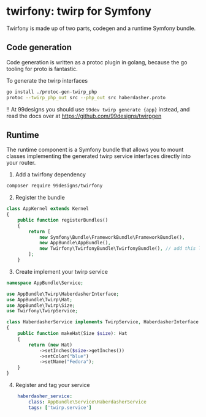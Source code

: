 # twirfony: twirp for Symfony

Twirfony is made up of two parts, codegen and a runtime Symfony bundle.

## Code generation

Code generation is written as a protoc plugin in golang, because the go tooling for proto is fantastic.

To generate the twirp interfaces
```bash
go install ./protoc-gen-twirp_php
protoc --twirp_php_out src --php_out src haberdasher.proto
```

:bangbang: At 99designs you should use `99dev twirp generate {app}` instead, and read the docs over at https://github.com/99designs/twirpgen


## Runtime

The runtime component is a Symfony bundle that allows you to mount classes implementing the generated twirp service interfaces directly into your router.

1. Add a twirfony dependency
```bash
composer require 99designs/twirfony
```
2. Register the bundle
```php
class AppKernel extends Kernel
{
    public function registerBundles()
    {
        return [
            new Symfony\Bundle\FrameworkBundle\FrameworkBundle(),
            new AppBundle\AppBundle(),
            new Twirfony\TwirfonyBundle\TwirfonyBundle(), // add this line
        ];
    }
```


3. Create implement your twirp service
```php
namespace AppBundle\Service;

use AppBundle\Twirp\HaberdasherInterface;
use AppBundle\Twirp\Hat;
use AppBundle\Twirp\Size;
use Twirfony\TwirpService;

class HaberdasherService implements TwirpService, HaberdasherInterface
{
    public function makeHat(Size $size): Hat
    {
        return (new Hat)
            ->setInches($size->getInches())
            ->setColor("blue")
            ->setName("Fedora");
    }
}
```

4. Register and tag your service
```yaml
    haberdasher_service:
        class: AppBundle\Service\HaberdasherService
        tags: ['twirp.service']
```
